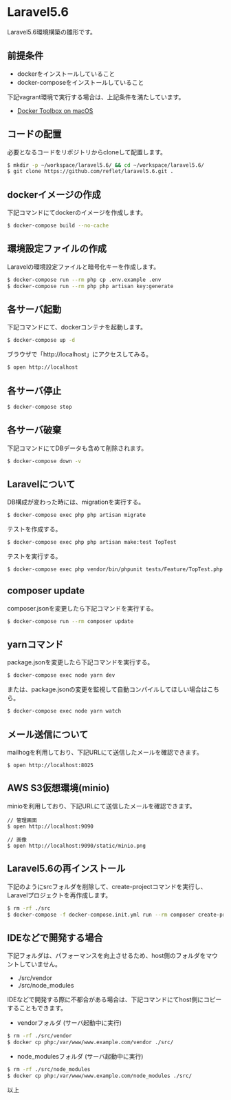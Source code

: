 # Laravel5.6
Laravel5.6環境構築の雛形です。

## 前提条件
- dockerをインストールしていること
- docker-composeをインストールしていること

下記vagrant環境で実行する場合は、上記条件を満たしています。
* [Docker Toolbox on macOS](https://docs.docker.com/toolbox/toolbox_install_mac/)

## コードの配置
必要となるコードをリポジトリからcloneして配置します。
```bash
$ mkdir -p ~/workspace/laravel5.6/ && cd ~/workspace/laravel5.6/
$ git clone https://github.com/reflet/laravel5.6.git .
```

## dockerイメージの作成
下記コマンドにてdockerのイメージを作成します。
```bash
$ docker-compose build --no-cache
```

## 環境設定ファイルの作成
Laravelの環境設定ファイルと暗号化キーを作成します。
```bash
$ docker-compose run --rm php cp .env.example .env
$ docker-compose run --rm php php artisan key:generate
```

## 各サーバ起動
下記コマンドにて、dockerコンテナを起動します。
```bash
$ docker-compose up -d
```
ブラウザで「http://localhost」にアクセスしてみる。
```bash
$ open http://localhost
```
## 各サーバ停止
```bash
$ docker-compose stop
```

## 各サーバ破棄
下記コマンドにてDBデータも含めて削除されます。  
```bash
$ docker-compose down -v
```

## Laravelについて
DB構成が変わった時には、migrationを実行する。
```bash
$ docker-compose exec php php artisan migrate
```

テストを作成する。
```bash
$ docker-compose exec php php artisan make:test TopTest
```

テストを実行する。
```bash
$ docker-compose exec php vendor/bin/phpunit tests/Feature/TopTest.php
```

## composer update
composer.jsonを変更したら下記コマンドを実行する。
```bash
$ docker-compose run --rm composer update
```

## yarnコマンド
package.jsonを変更したら下記コマンドを実行する。
```bash
$ docker-compose exec node yarn dev
```
または、package.jsonの変更を監視して自動コンパイルしてほしい場合はこちら。
```bash
$ docker-compose exec node yarn watch
```

## メール送信について
mailhogを利用しており、下記URLにて送信したメールを確認できます。
```
$ open http://localhost:8025
```

## AWS S3仮想環境(minio)
minioを利用しており、下記URLにて送信したメールを確認できます。
```
// 管理画面
$ open http://localhost:9090

// 画像
$ open http://localhost:9090/static/minio.png
```

## Laravel5.6の再インストール
下記のようにsrcフォルダを削除して、create-projectコマンドを実行し、Laravelプロジェクトを再作成します。
```bash
$ rm -rf ./src
$ docker-compose -f docker-compose.init.yml run --rm composer create-project "laravel/laravel=5.6.*" .
```

## IDEなどで開発する場合
下記フォルダは、パフォーマンスを向上させるため、host側のフォルダをマウントしていません。  
- ./src/vendor
- ./src/node_modules

IDEなどで開発する際に不都合がある場合は、下記コマンドにてhost側にコピーすることもできます。
- vendorフォルダ (サーバ起動中に実行)
```bash
$ rm -rf ./src/vendor
$ docker cp php:/var/www/www.example.com/vendor ./src/
```
- node_modulesフォルダ (サーバ起動中に実行)
```bash
$ rm -rf ./src/node_modules
$ docker cp php:/var/www/www.example.com/node_modules ./src/
```

以上
